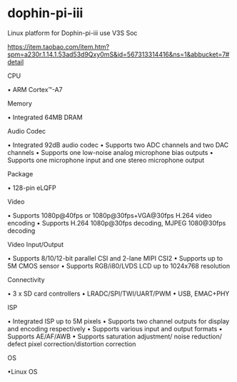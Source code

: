 # dophin-pi-iii
Linux platform for Dophin-pi-iii use V3S Soc

https://item.taobao.com/item.htm?spm=a230r.1.14.1.53ad53d9Qxy0mS&id=567313314416&ns=1&abbucket=7#detail

CPU

• ARM Cortex™-A7

Memory

• Integrated 64MB DRAM

Audio Codec

• Integrated 92dB audio codec
• Supports two ADC channels and two DAC channels
• Supports one low-noise analog microphone bias outputs
• Supports one microphone input and one stereo microphone output

Package

• 128-pin eLQFP

Video

• Supports 1080p@40fps or 1080p@30fps+VGA@30fps H.264 video encoding
• Supports H.264 1080p@30fps decoding, MJPEG 1080@30fps decoding

Video Input/Output

• Supports 8/10/12-bit parallel CSI and 2-lane MIPI CSI2
• Supports up to 5M CMOS sensor
• Supports RGB/i80/LVDS LCD up to 1024x768 resolution

Connectivity

•  3 x SD card controllers
•  LRADC/SPI/TWI/UART/PWM
•  USB, EMAC+PHY

ISP

• Integrated ISP up to 5M pixels
• Supports two channel outputs for display and encoding respectively
• Supports various input and output formats
• Supports AE/AF/AWB
• Supports saturation adjustment/ noise reduction/ defect pixel correction/distortion correction

OS

•Linux OS

